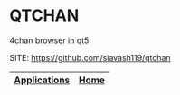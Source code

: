 # QTCHAN
 
 4chan browser in qt5
 
 SITE: https://github.com/siavash119/qtchan

 | [Applications](https://portable-linux-apps.github.io/apps.html) | [Home](https://portable-linux-apps.github.io)
 | --- | --- |
